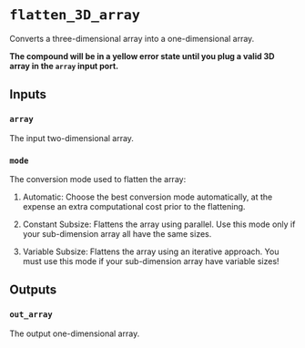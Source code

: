 # `flatten_3D_array`

Converts a three-dimensional array into a one-dimensional array. 

**The compound will be in a yellow error state until you plug a valid 3D array in the `array` input port.**

## Inputs

### `array`

The input two-dimensional array.

### `mode`

The conversion mode used to flatten the array:

1. Automatic: Choose the best conversion mode automatically, at the expense an extra computational cost prior to the flattening.

1. Constant Subsize: Flattens the array using parallel. Use this mode only if your sub-dimension array all have the same sizes.

1. Variable Subsize: Flattens the array using an iterative approach. You must use this mode if your sub-dimension array have variable sizes!
	
## Outputs

### `out_array`

The output one-dimensional array.
